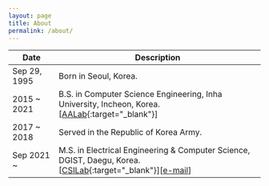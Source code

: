 ```yaml
---
layout: page
title: About
permalink: /about/
---
```

| Date | Description |
| ------------ | ------------- |
| Sep 29, 1995 | Born in Seoul, Korea. |
| 2015 ~ 2021 | B.S. in Computer Science Engineering, Inha University, Incheon, Korea. <br />[[AALab](http://theory.inha.ac.kr/index.html){:target="_blank"}]|
| 2017 ~ 2018 | Served in the Republic of Korea Army. |
| Sep 2021 ~ | M.S. in Electrical Engineering & Computer Science, DGIST, Daegu, Korea. <br />[[CSILab](https://sites.dgist.ac.kr/HOME/csi/){:target="_blank"}][[e-mail](mailto:shlee0929@dgist.ac.kr)] |
